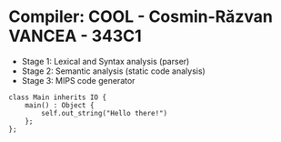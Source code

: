 # Compiler: COOL - Cosmin-Răzvan VANCEA - 343C1

- Stage 1: Lexical and Syntax analysis (parser)
- Stage 2: Semantic analysis (static code analysis)
- Stage 3: MIPS code generator

```cool
class Main inherits IO {
    main() : Object {
        self.out_string("Hello there!")
    };
};
```